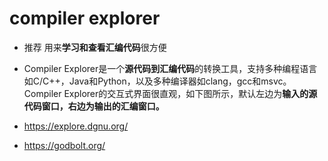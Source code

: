 # compiler explorer

* 推荐 用来**学习和查看汇编代码**很方便
* Compiler Explorer是一个**源代码到汇编代码**的转换工具，支持多种编程语言如C/C++，Java和Python，以及多种编译器如clang，gcc和msvc。Compiler Explorer的交互式界面很直观，如下图所示，默认左边为**输入的源代码窗口，右边为输出的汇编窗口。**

* https://explore.dgnu.org/
* https://godbolt.org/



